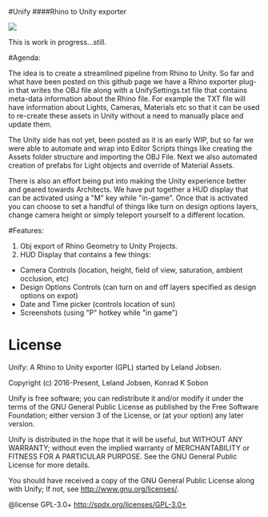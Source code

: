 #Unify
####Rhino to Unity exporter

![](https://github.com/ksobon/Unify/blob/master/_Icons/UnifyLogo-01.png?raw=true)

This is work in progress...still.

#Agenda:

The idea is to create a streamlined pipeline from Rhino to Unity. So far and what have been posted on this github page we have a Rhino exporter plug-in that writes the OBJ file along with a UnifySettings.txt file that contains meta-data information about the Rhino file. For example the TXT file will have information about Lights, Cameras, Materials etc so that it can be used to re-create these assets in Unity without a need to manually place and update them. 

The Unity side has not yet, been posted as it is an early WIP, but so far we were able to automate and wrap into Editor Scripts things like creating the Assets folder structure and importing the OBJ File. Next we also automated creation of prefabs for Light objects and override of Material Assets. 

There is also an effort being put into making the Unity experience better and geared towards Architects. We have put together a HUD display that can be activated using a "M" key while "in-game". Once that is activated you can choose to set a handful of things like turn on design options layers, change camera height or simply teleport yourself to a different location.

#Features:

1. Obj export of Rhino Geometry to Unity Projects. 
2. HUD Display that contains a few things:
  - Camera Controls (location, height, field of view, saturation, ambient occlusion, etc)
  - Design Options Controls (can turn on and off layers specified as design options on expot)
  - Date and Time picker (controls location of sun)
  - Screenshots (using "P" hotkey while "in game")

License
============

Unify: A Rhino to Unity exporter (GPL) started by Leland Jobsen.

Copyright (c) 2016-Present, Leland Jobsen, Konrad K Sobon

Unify is free software; you can redistribute it and/or modify it under the terms of the GNU General Public License as published by the Free Software Foundation; either version 3 of the License, or (at your option) any later version.

Unify is distributed in the hope that it will be useful, but WITHOUT ANY WARRANTY; without even the implied warranty of MERCHANTABILITY or FITNESS FOR A PARTICULAR PURPOSE. See the GNU General Public License for more details.

You should have received a copy of the GNU General Public License along with Unify; If not, see http://www.gnu.org/licenses/.

@license GPL-3.0+ http://spdx.org/licenses/GPL-3.0+
